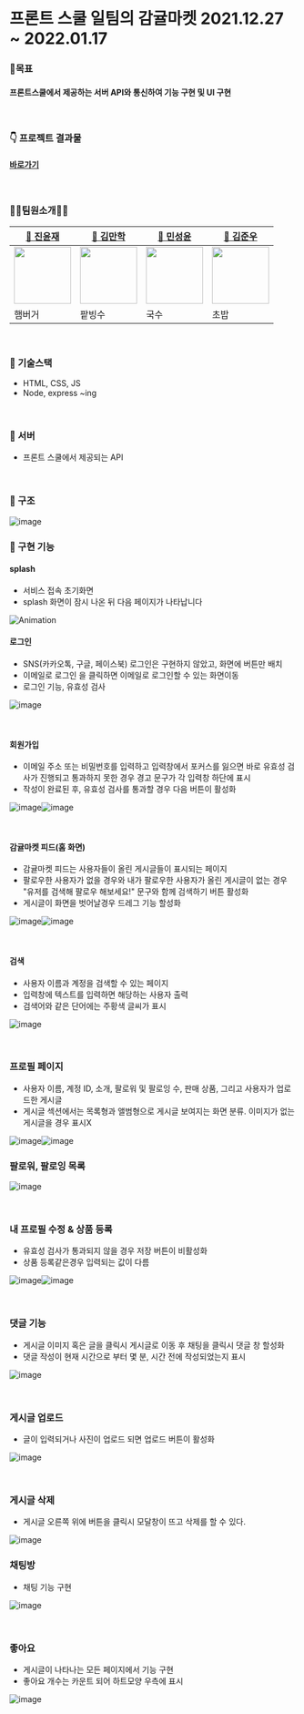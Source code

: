 # 프론트 스쿨 일팀의 감귤마켓 2021.12.27 ~ 2022.01.17
### 🎉목표
#### 프론트스쿨에서 제공하는 서버 API와 통신하여 기능 구현 및 UI 구현
<br>

### 👇 프로젝트 결과물
#### [바로가기](https://jinyun3075.github.io/gamgyulmarket/)
<br>

### 👩‍💻팀원소개👨‍💻

| [🍔 진윤재](https://github.com/jinyun3075)                                                                                  | [🍨 김만학](https://github.com/manaks)                                                                                  | [🍜 민성윤](https://github.com/SeongYoonMin)                                                                         | [🍣 김준우](https://github.com/ZERO2ONE23581)                                                                                  |
| ----------------------------------------------------------------------------------------------------------------------------- | ------------------------------------------------------------------------------------------------------------------------------- | ----------------------------------------------------------------------------------------------------------------------------- | ----------------------------------------------------------------------------------------------------------------------------- |
| <img src="https://user-images.githubusercontent.com/64072136/149876386-7a39418a-90f5-430f-905c-da0a068b2b01.png" width="100"/> | <img src="https://avatars.githubusercontent.com/u/45092095?v=4" width="100"/> | <img src="https://avatars.githubusercontent.com/u/44321712?v=4" width="100"/> | <img src="https://avatars.githubusercontent.com/u/92930171?v=4" width="100"/> | <img src="https://avatars.githubusercontent.com/u/93367589?v=4" width="100"/> |
| 햄버거                                                                                                                    | 팥빙수                                                                                                                      | 국수                                                                                                                  | 초밥                                                                                                                |
<br>

### 📌 기술스택
- HTML, CSS, JS
- Node, express ~ing
<br>

### 📌 서버
- 프론트 스쿨에서 제공되는 API
<br>

### 📌 구조
![image](https://user-images.githubusercontent.com/64072136/149900252-728e0926-bfd5-4611-843a-b5c96714b3f8.png)
<br>

### 📌 구현 기능

#### splash
- 서비스 접속 초기화면
- splash 화면이 잠시 나온 뒤 다음 페이지가 나타납니다

![Animation](https://user-images.githubusercontent.com/64072136/149899962-9438d593-845a-4e02-bcf1-70e236705171.gif)



#### 로그인
- SNS(카카오톡, 구글, 페이스북) 로그인은 구현하지 않았고, 화면에 버튼만 배치
- 이메일로 로그인 을 클릭하면 이메일로 로그인할 수 있는 화면이동
- 로그인 기능, 유효성 검사

![image](https://user-images.githubusercontent.com/64072136/149901877-5bc87bf8-04c1-4eb2-8b65-0ce4a2e7b055.png)

<br>

#### 회원가입
- 이메일 주소 또는 비밀번호를 입력하고 입력창에서 포커스를 잃으면 바로 유효성 검사가 진행되고 통과하지 못한 경우 경고 문구가 각 입력창 하단에 표시
- 작성이 완료된 후, 유효성 검사를 통과할 경우 다음 버튼이 활성화

![image](https://user-images.githubusercontent.com/64072136/149902124-2c6f4e75-f1bb-40f3-a8bf-ead70c885ccc.png)![image](https://user-images.githubusercontent.com/64072136/149902361-1002a5bc-afca-4408-8e06-012af695d149.png)

<br>

#### 감귤마켓 피드(홈 화면)
- 감귤마켓 피드는 사용자들이 올린 게시글들이 표시되는 페이지
- 팔로우한 사용자가 없을 경우와 내가 팔로우한 사용자가 올린 게시글이 없는 경우 "유저를 검색해 팔로우 해보세요!" 문구와 함께 검색하기 버튼 활성화
- 게시글이 화면을 벗어날경우 드레그 기능 할성화

![image](https://user-images.githubusercontent.com/64072136/149900607-b5321ab5-19d2-4ba7-8cf2-cda95ff3b47e.png)![image](https://user-images.githubusercontent.com/64072136/149901065-7938e171-092b-422f-b500-257b466c6642.png)

<br>

#### 검색
- 사용자 이름과 계정을 검색할 수 있는 페이지
- 입력창에 텍스트를 입력하면 해당하는 사용자 출력
- 검색어와 같은 단어에는 주황색 글씨가 표시

![image](https://user-images.githubusercontent.com/64072136/149902635-6c9d0590-9879-42d6-a605-5e94c249aadc.png)

<br>

### 프로필 페이지
- 사용자 이름, 계정 ID, 소개, 팔로워 및 팔로잉 수, 판매 상품, 그리고 사용자가 업로드한 게시글 
- 게시글 섹션에서는 목록형과 앨범형으로 게시글 보여지는 화면 분류. 이미지가 없는 게시글을 경우 표시X

![image](https://user-images.githubusercontent.com/64072136/149903791-65847d5a-2063-4d77-a8b1-3e916a0f677f.png)![image](https://user-images.githubusercontent.com/64072136/149904703-78b5d169-92a9-4626-8c3a-f5c260c20d36.png)
<br>

### 팔로워, 팔로잉 목록
![image](https://user-images.githubusercontent.com/64072136/149905285-bce9fb41-321f-409d-9034-499b341c6ccd.png)

<br>

### 내 프로필 수정 & 상품 등록
- 유효성 검사가 통과되지 않을 경우 저장 버튼이 비활성화
- 상품 등록같은경우 입력되는 값이 다름

![image](https://user-images.githubusercontent.com/64072136/149906393-0a25ffb6-b4fc-4393-8940-cf11a7adad1c.png)![image](https://user-images.githubusercontent.com/64072136/149906670-6fec0284-583b-41dc-9f8a-e410fea1c578.png)

<br>

### 댓글 기능
- 게시글 이미지 혹은 글을 클릭시 게시글로 이동 후 채팅을 클릭시 댓글 창 할성화
- 댓글 작성이 현재 시간으로 부터 몇 분, 시간 전에 작성되었는지 표시

![image](https://user-images.githubusercontent.com/64072136/149907957-adfbc764-b2bd-4231-8d62-8888db37cb61.png)

<br>

### 게시글 업로드
- 글이 입력되거나 사진이 업로드 되면 업로드 버튼이 활성화

![image](https://user-images.githubusercontent.com/64072136/149909046-717229fc-5e15-4672-be54-61019582663d.png)

<br>

### 게시글 삭제
- 게시글 오른쪽 위에 버튼을 클릭시 모달창이 뜨고 삭제를 할 수 있다.

![image](https://user-images.githubusercontent.com/64072136/149910484-ef136785-ce92-4bf7-ab69-64a895e4b597.png)

### 채팅방
- 채팅 기능 구현

![image](https://user-images.githubusercontent.com/64072136/149909681-475d1dc4-087e-4b9a-b2e3-4e20f4eb064e.png)

<br>

### 좋아요 
- 게시글이 나타나는 모든 페이지에서 기능 구현
- 좋아요 개수는 카운트 되어 하트모양 우측에 표시

![image](https://user-images.githubusercontent.com/64072136/149910212-011d66a5-ed44-4692-8f12-ffef1162c321.png)
